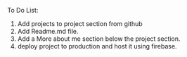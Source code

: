 To Do List:
1. Add projects to project section from github
2. Add Readme.md file.
3. Add a More about me section below the project section.
4. deploy project to production and host it using firebase.